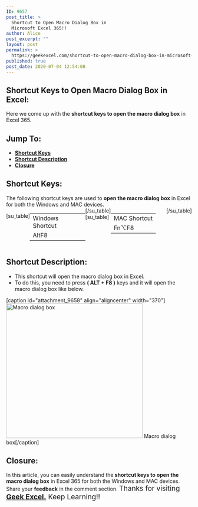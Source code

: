 ```yaml
---
ID: 9657
post_title: >
  Shortcut to Open Macro Dialog Box in
  Microsoft Excel 365!!
author: Alice
post_excerpt: ""
layout: post
permalink: >
  https://geekexcel.com/shortcut-to-open-macro-dialog-box-in-microsoft-excel-365/
published: true
post_date: 2020-07-04 12:54:08
---
```

<h2>Shortcut Keys to Open Macro Dialog Box in Excel:</h2>
Here we come up with the <strong>shortcut keys to open the macro dialog box</strong> in Excel 365.
<h2>Jump To:</h2>
<ul>
 	<li><strong><a href="#1">Shortcut Keys</a></strong></li>
 	<li><strong><a href="#2">Shortcut Description</a></strong></li>
 	<li><strong><a href="#3">Closure</a></strong></li>
</ul>
<h2 id="1">Shortcut Keys:</h2>
The following shortcut keys are used to <strong>open the macro dialog box</strong> in Excel for both the Windows and MAC devices.
<div style="display: flex;">

[su_table]
<table>
<tbody>
<tr>
<td>Windows Shortcut</td>
</tr>
<tr>
<td style="display: flex;"><span class="key-flex"><span class="win-key"><span class="custom-span-key">Alt</span></span></span><span class="key-flex"><span class="win-key"><span class="custom-span-key">F8</span></span></span></td>
</tr>
</tbody>
</table>
[/su_table]
[su_table]
<table style="float: right;">
<tbody>
<tr>
<td>MAC Shortcut</td>
</tr>
<tr>
<td style="display: flex;"><span class="key-flex"><span class="mac-key"><span class="custom-span-key">Fn</span></span></span><span class="key-flex"><span class="mac-key"><span class="custom-span-key">⌥</span></span></span><span class="key-flex"><span class="mac-key"><span class="custom-span-key">F8</span></span></span></td>
</tr>
</tbody>
</table>
[/su_table]

</div>
<h2 id="2">Shortcut Description:</h2>
<ul>
 	<li>This shortcut will open the macro dialog box in Excel.</li>
 	<li>To do this, you need to press <strong>( ALT + F8 )</strong> keys and it will open the macro dialog box like below.</li>
</ul>
[caption id="attachment_9658" align="aligncenter" width="370"]<img class="size-full wp-image-9658" src="https://geekexcel.com/wp-content/uploads/2020/07/Screenshot_18.png" alt="Macro dialog box" width="370" height="365" /> Macro dialog box[/caption]
<h2 id="3">Closure:</h2>
In this article, you can easily understand the<strong> shortcut keys to open the macro dialog box</strong> in Excel 365 for both the Windows and MAC devices. Share your <strong>feedback</strong> in the comment section. <span style="font-size: 19px;">Thanks for visiting <strong><a href="https://geekexcel.com/">Geek Excel.</a></strong> Keep Learning!!</span>